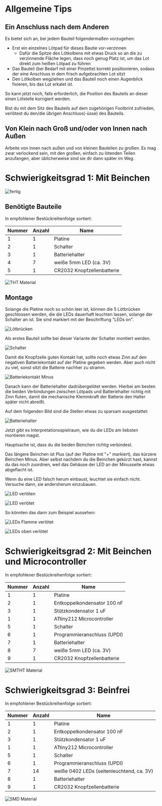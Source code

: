 # Allgemeine Tips

## Ein Anschluss nach dem Anderen

Es bietet sich an, bei jedem Bauteil folgendermaßen vorzugehen:
- Erst ein einzelnes Lötpad für dieses Bautie vor-verzinnen
  - Dafür die Spitze des Lötkolbens mit etwas Druck so an die zu verzinnende Fläche legen, dass noch genug Platz ist, um das Lot direkt zum heißen Lötpad zu führen
- Das Bauteil (bei Bedarf mit einer Pinzette) korrekt positionieren, sodass der eine Anschluss in dem frisch aufgebrachten Lot sitzt
- Den Lötkolben wegziehen und das Bauteil noch einen Augenblick fixieren, bis das Lot erkalet ist.

So kann jetzt noch, falls erforderlich, die Position des Bauteils an dieser einen Lötstelle korrigiert werden.

Bist du mit dem Sitz des Bauteils auf dem zugehörigen Footbrint zufrieden, verlötest du den/die übrigen Anschluss(-üsse) des Bauteils.

## Von Klein nach Groß und/oder von Innen nach Außen

Arbeite von innen nach außen und von kleinen Bauteilen zu großen. Es mag zwar verlockend sein, mit den großen, einfach zu lötenden Teilen anzufangen, aber üblicherweise sind sie dir dann später im Weg.


# Schwierigkeitsgrad 1: Mit Beinchen

![fertig](img/tht_done_front.jpeg)

## Benötigte Bauteile

In empfohlener Bestückreihenfolge sortiert:

| Nummer | Anzahl |Name |
| --- | --- | --- |
| 1 | 1 | Platine |
| 2 | 1 | Schalter |
| 3 | 1 | Batteriehalter |
| 4 | 7 | weiße 5mm LED (ca. 3V)  |
| 5 | 1 | CR2032 Knopfzellenbatterie |

![THT Material](img/tht_materials.jpeg)

## Montage

Solange die Platine noch so schön leer ist, können die 5 Lötbrücken geschlossen werden, die die LEDs dauerhaft leuchten lassen, solange der Schalter an ist. Sie sind markiert mit der Beschriftung "LEDs on".

![Lötbrücken](img/tht_ledon_solder.jpeg)

Als erstes Bauteil sollte bei dieser Variante der Schalter montiert werden.

![Schalter](img/all_switch_solder.jpeg)

Damit die Knopfzelle guten Kontakt hat, sollte noch etwas Zinn auf den negativen Batteriekontakt auf der Platine gegeben werden. Aber auch nicht zu viel, sonst sitzt die Batterie nachher zu stramm.

![Batteriekontakt Minus](img/all_batneg_solder.jpeg)

Danach kann der Batteriehalter dadrübergelötet werden. Hierbei am besten die beiden Verbindungen zwischen Lötpads und Batteriehalter richtig mit Zinn fluten, damit die mechanische Klemmkraft der Batterie den Halter später nicht abreißt.

Auf dem folgenden Bild sind die Stellen etwas zu sparsam ausgestattet:

![Batteriehalter](img/all_batpos_solder.jpeg)

Jetzt gibt es Interpretationsspielraum, wie du die LEDs am liebsten montieren magst.

Hauptsache ist, dass du die beiden Beinchen richtig verbindest.

Das längere Beinchen ist Plus (auf der Platine mit "+" markiert), das kürzere Beinchen Minus. Aber selbst nachdem du die Beinchen gekürzt hast, kannst du das noch zuordnen, weil das Gehäuse der LED an der Minusseite etwas abgeflacht ist.

Wenn du eine LED falsch herum einbaust, leuchtet sie einfach nicht. Versuche dann, sie andersherum einzubauen.

![LED verlöten](img/tht_led_solder.jpeg)

![LED verlötet](img/tht_led_soldered.jpeg)

So könnten das dann zum Beispiel aussehen:

![LEDs Flamme verlötet](img/tht_led_soldered_flame.jpeg)

![LEDs oben verlötet](img/tht_led_soldered_light.jpeg)

# Schwierigkeitsgrad 2: Mit Beinchen und Microcontroller

In empfohlener Bestückreihenfolge sortiert:

| Nummer | Anzahl |Name |
| --- | --- | --- |
| 1 | 1 | Platine |
| 2 | 1 | Entkoppelkondensator 100 nF |
| 3 | 1 | Stützkondensator 1 uF |
| 1 | 1 | ATtiny212 Microcontroller |
| 5 | 1 | Schalter |
| 6 | 1 | Programmieranschluss (UPDI) |
| 7 | 1 | Batteriehalter |
| 8 | 7 | weiße 5mm LED (ca. 3V)  |
| 9 | 1 | CR2032 Knopfzellenbatterie |

![SMTHT Material](img/smtht_materials.jpeg)


# Schwierigkeitsgrad 3: Beinfrei

In empfohlener Bestückreihenfolge sortiert:

| Nummer | Anzahl |Name |
| --- | --- | --- |
| 1 |  1 | Platine |
| 2 |  1 | Entkoppelkondensator 100 nF |
| 3 |  1 | Stützkondensator 1 uF |
| 1 |  1 | ATtiny212 Microcontroller |
| 5 |  1 | Schalter |
| 6 |  1 | Programmieranschluss (UPDI) |
| 7 | 14 | weiße 0402 LEDs (seitenleuchtend, ca. 3V)  |
| 8 |  1 | Batteriehalter |
| 9 |  1 | CR2032 Knopfzellenbatterie |

![SMD Material](img/smd_materials.jpeg)

